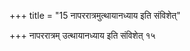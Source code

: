 +++
title = "15 नापररात्रमुत्थायानध्याय इति संविशेत्"

+++
नापररात्रम् उत्थायानध्याय इति संविशेत् १५